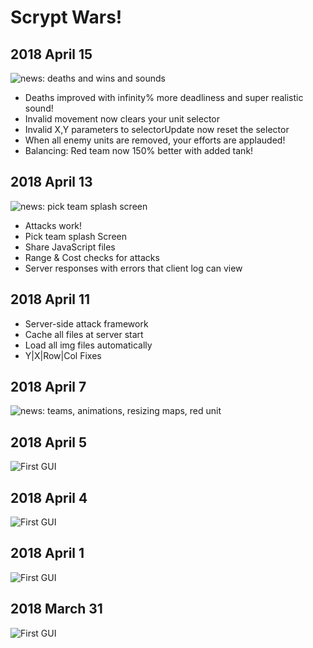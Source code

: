 # Scrypt Wars!

## 2018 April 15

![news: deaths and wins and sounds](https://github.com/abaines-vt/scrypt-wars/blob/master/news/Capture6.PNG)

* Deaths improved with infinity% more deadliness and super realistic sound!
* Invalid movement now clears your unit selector
* Invalid X,Y parameters to selectorUpdate now reset the selector
* When all enemy units are removed, your efforts are applauded!
* Balancing: Red team now 150% better with added tank!

## 2018 April 13

![news: pick team splash screen](https://github.com/abaines-vt/scrypt-wars/blob/master/news/Capture5.PNG)

* Attacks work!
* Pick team splash Screen
* Share JavaScript files
* Range & Cost checks for attacks
* Server responses with errors that client log can view

## 2018 April 11

* Server-side attack framework
* Cache all files at server start
* Load all img files automatically
* Y|X|Row|Col Fixes

## 2018 April 7

![news: teams, animations, resizing maps, red unit](https://github.com/abaines-vt/scrypt-wars/blob/master/news/Capture4.PNG)

## 2018 April 5

![First GUI](https://github.com/abaines-vt/scrypt-wars/blob/master/news/Capture3.PNG)

## 2018 April 4

![First GUI](https://github.com/abaines-vt/scrypt-wars/blob/master/news/Capture2.PNG)

## 2018 April 1

![First GUI](https://github.com/abaines-vt/scrypt-wars/blob/master/news/Capture1.PNG)

## 2018 March 31

![First GUI](https://github.com/abaines-vt/scrypt-wars/blob/master/news/Capture.PNG)
